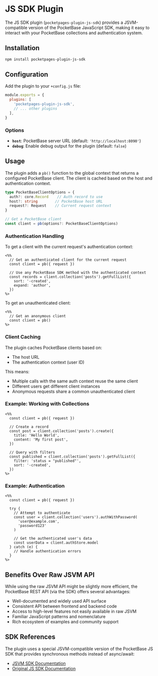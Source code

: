 # JS SDK Plugin

The JS SDK plugin (`pocketpages-plugin-js-sdk`) provides a JSVM-compatible version of the PocketBase JavaScript SDK, making it easy to interact with your PocketBase collections and authentication system.

## Installation

```bash
npm install pocketpages-plugin-js-sdk
```

## Configuration

Add the plugin to your `+config.js` file:

```javascript
module.exports = {
  plugins: [
    'pocketpages-plugin-js-sdk',
    // ... other plugins
  ],
}
```

### Options

- **`host`**: PocketBase server URL (default: `'http://localhost:8090'`)
- **`debug`**: Enable debug output for the plugin (default: `false`)

## Usage

The plugin adds a `pb()` function to the global context that returns a configured PocketBase client. The client is cached based on the host and authentication context.

```typescript
type PocketBaseClientOptions = {
  auth?: core.Record    // Auth record to use
  host?: string        // PocketBase host URL
  request?: Request    // Current request context
}

// Get a PocketBase client
const client = pb(options?: PocketBaseClientOptions)
```

### Authentication Handling

To get a client with the current request's authentication context:

```ejs
<%%
  // Get an authenticated client for the current request
  const client = pb({ request })

  // Use any PocketBase SDK method with the authenticated context
  const records = client.collection('posts').getFullList({
    sort: '-created',
    expand: 'author',
  })
%>
```

To get an unauthenticated client:

```ejs
<%%
  // Get an anonymous client
  const client = pb()
%>
```

### Client Caching

The plugin caches PocketBase clients based on:

- The host URL
- The authentication context (user ID)

This means:

- Multiple calls with the same auth context reuse the same client
- Different users get different client instances
- Anonymous requests share a common unauthenticated client

### Example: Working with Collections

```ejs
<%%
  const client = pb({ request })

  // Create a record
  const post = client.collection('posts').create({
    title: 'Hello World',
    content: 'My first post',
  })

  // Query with filters
  const published = client.collection('posts').getFullList({
    filter: 'status = "published"',
    sort: '-created',
  })
%>
```

### Example: Authentication

```ejs
<%%
  const client = pb({ request })

  try {
    // Attempt to authenticate
    const user = client.collection('users').authWithPassword(
      'user@example.com',
      'password123'
    )

    // Get the authenticated user's data
    const userData = client.authStore.model
  } catch (e) {
    // Handle authentication errors
  }
%>
```

## Benefits Over Raw JSVM API

While using the raw JSVM API might be slightly more efficient, the PocketBase REST API (via the SDK) offers several advantages:

- Well-documented and widely used API surface
- Consistent API between frontend and backend code
- Access to high-level features not easily available in raw JSVM
- Familiar JavaScript patterns and nomenclature
- Rich ecosystem of examples and community support

## SDK References

The plugin uses a special JSVM-compatible version of the PocketBase JS SDK that provides synchronous methods instead of async/await:

- [JSVM SDK Documentation](https://www.npmjs.com/package/pocketbase-js-sdk-jsvm)
- [Original JS SDK Documentation](https://github.com/pocketbase/js-sdk)

